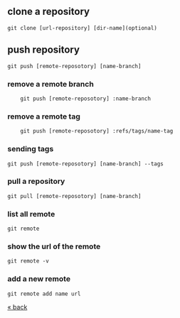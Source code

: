 
## clone a repository
	git clone [url-repository] [dir-name](optional)
    
## push repository
	git push [remote-reposotory] [name-branch]
### remove a remote branch
    	git push [remote-reposotory] :name-branch
### remove a remote tag
    	git push [remote-reposotory] :refs/tags/name-tag
### sending tags
	git push [remote-reposotory] [name-branch] --tags

### pull a repository
    git pull [remote-reposotory] [name-branch]
    
### list all remote
	git remote
### show the url of the remote
	git remote -v
### add a new remote
    git remote add name url
  
[&laquo; back](https://github.com/MRCardoso/git-code/blob/master/topics/tag.md)
